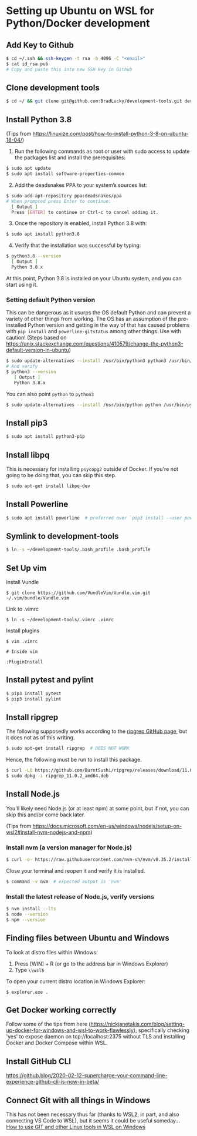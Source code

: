 # Setting up Ubuntu on WSL for Python/Docker development

## Add Key to Github
```bash
$ cd ~/.ssh && ssh-keygen -t rsa -b 4096 -C "<email>"
$ cat id_rsa.pub
# Copy and paste this into new SSH key in Github
```

## Clone development tools
```bash
$ cd ~/ && git clone git@github.com:BradLucky/development-tools.git development-tools
```

## Install Python 3.8 
(Tips from https://linuxize.com/post/how-to-install-python-3-8-on-ubuntu-18-04/)

1. Run the following commands as root or user with sudo access to update the packages list and install the prerequisites:
```bash
$ sudo apt update
$ sudo apt install software-properties-common
```
2. Add the deadsnakes PPA to your system’s sources list:
```bash
$ sudo add-apt-repository ppa:deadsnakes/ppa
# When prompted press Enter to continue:
  [ Output ]
  Press [ENTER] to continue or Ctrl-c to cancel adding it.
```
3. Once the repository is enabled, install Python 3.8 with:
```bash
$ sudo apt install python3.8
```
4. Verify that the installation was successful by typing:
```bash
$ python3.8 --version
  [ Output ]
  Python 3.8.x
```
At this point, Python 3.8 is installed on your Ubuntu system, and you can start using it.

### Setting default Python version
This can be dangerous as it usurps the OS default Python and can prevent a variety of other things from working. The OS has an assumption of the pre-installed Python version and getting in the way of that has caused problems with `pip install` and `powerline-gitstatus` among other things. Use with caution!
(Steps based on https://unix.stackexchange.com/questions/410579/change-the-python3-default-version-in-ubuntu)
```bash
$ sudo update-alternatives --install /usr/bin/python3 python3 /usr/bin/python3.8 1
# And verify
$ python3 --version
   [ Output ]
   Python 3.8.x
```
You can also point `python` to `python3`
```bash
$ sudo update-alternatives --install /usr/bin/python python /usr/bin/python3.8 1
```

## Install pip3
```bash
$ sudo apt install python3-pip
```

## Install libpq
This is necessary for installing `psycopg2` outside of Docker. If you're not going to be doing that, you can skip this step.
```bash
$ sudo apt-get install libpq-dev
```

## Install Powerline
```bash
$ sudo apt install powerline  # preferred over `pip3 install --user powerline-status`
```

## Symlink to development-tools
```bash
$ ln -s ~/development-tools/.bash_profile .bash_profile
```

## Set Up vim
Install Vundle
```shell
$ git clone https://github.com/VundleVim/Vundle.vim.git ~/.vim/bundle/Vundle.vim
```
Link to .vimrc
```shell
$ ln -s ~/development-tools/.vimrc .vimrc
```
Install plugins
```shell
$ vim .vimrc

# Inside vim

:PluginInstall
```

## Install pytest and pylint
```bash
$ pip3 install pytest
$ pip3 install pylint
```

## Install ripgrep
The following supposedly works according to the [ripgrep GitHub page](https://github.com/BurntSushi/ripgrep), but it does not as of this writing.
```bash
$ sudo apt-get install ripgrep  # DOES NOT WORK
```
Hence, the following must be run to install this package.
```bash
$ curl -LO https://github.com/BurntSushi/ripgrep/releases/download/11.0.2/ripgrep_11.0.2_amd64.deb
$ sudo dpkg -i ripgrep_11.0.2_amd64.deb
```

## Install Node.js
You'll likely need Node.js (or at least npm) at some point, but if not, you can skip this and/or come back later.

(Tips from https://docs.microsoft.com/en-us/windows/nodejs/setup-on-wsl2#install-nvm-nodejs-and-npm)

### Install nvm (a version manager for Node.js)
```bash
$ curl -o- https://raw.githubusercontent.com/nvm-sh/nvm/v0.35.2/install.sh | bash
```
Close your terminal and reopen it and verify it is installed.
```bash
$ command -v nvm  # expected output is 'nvm'
```

### Install the latest release of Node.js, verify versions
```bash
$ nvm install --lts
$ node --version
$ npm --version
```

## Finding files between Ubuntu and Windows
To look at distro files within Windows:
1. Press [WIN] + R (or go to the address bar in Windows Explorer)
1. Type `\\wsl$`

To open your current distro location in Windows Explorer:
```shell
$ explorer.exe .
```

## Get Docker working correctly
Follow some of the tips from here (https://nickjanetakis.com/blog/setting-up-docker-for-windows-and-wsl-to-work-flawlessly), specifically checking 'yes' to expose daemon on tcp://localhost:2375 without TLS and installing Docker and Docker Compose within WSL.

## Install GitHub CLI
https://github.blog/2020-02-12-supercharge-your-command-line-experience-github-cli-is-now-in-beta/

## Connect Git with all things in Windows
This has not been necessary thus far (thanks to WSL2, in part, and also connecting VS Code to WSL), but it seems it could be useful someday...
[How to use GIT and other Linux tools in WSL on Windows](https://medium.com/faun/how-to-use-git-and-other-linux-tools-in-wsl-on-windows-4c0bffb68b35)
